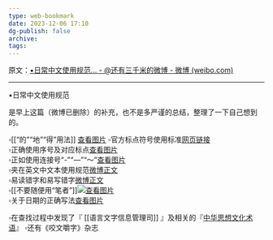 ```yaml
---
type: web-bookmark
date: 2023-12-06 17:10
dg-publish: false
archive: 
tags:
---
```

原文：[▪️日常中文使用规范... - @还有三千米的微博 - 微博 (weibo.com)](https://weibo.com/6074481400/IFy0BDPKm?pagetype=fav)

---

▪️日常中文使用规范  
  
是早上这篇（微博已删除）的补充，也不是多严谨的总结，整理了一下自己想到的。  
  
▫️[[“的”“地”“得”用法]] [查看图片](https://wx3.sinaimg.cn/large/006D5U6sly1geaifj8idlj30ks1jgk1i.jpg)
▫️官方标点符号使用标准[网页链接](https://weibo.cn/sinaurl?u=http%3A%2F%2Fwww.moe.gov.cn%2Fjyb_sjzl%2Fziliao%2FA19%2F201001%2Ft20100115_75611.html)  
▫️正确使用序号及对应标点[查看图片](https://wx2.sinaimg.cn/large/006D5U6sly1geaqj147llj30ku193jvx.jpg)  
▫️正如使用连接号“-”“—”“～”[查看图片](https://wx1.sinaimg.cn/large/006D5U6sly1geaifzrsmvj30ku32fh91.jpg)  
▫️夹在英文中文本使用规范[微博正文](https://m.weibo.cn/1977585731/4479790104872963)  
▫️易读错字和易写错字[微博正文](https://m.weibo.cn/1647630364/4497590903053358)  
▫️[[不要随便用“笔者”]][![](http://h5.sinaimg.cn/upload/2015/01/21/20/timeline_card_small_photo_default.png)查看图片](https://wx1.sinaimg.cn/large/006D5U6sly1geaifr9x0sj30kt0pfn09.jpg)  
▫️关于日期的正确写法[查看图片](https://wx1.sinaimg.cn/large/006D5U6sly1geaigbcfdgj30ku324hdt.jpg)  
  
▫️在查找过程中发现了『 [[语言文字信息管理司]] 』及相关的『[中华思想文化术语](https://www.chinesethought.cn/index.aspx)』
▫️还有《咬文嚼字》杂志
